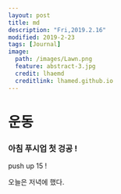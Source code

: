 ```yaml
---
layout: post
title: md
description: "Fri,2019.2.16"
modified: 2019-2-23
tags: [Journal]
image:
  path: /images/Lawn.png
  feature: abstract-3.jpg
  credit: lhaemd
  creditlink: lhamed.github.io
---
```





# 운동

### 아침 푸시업 첫 겅공 ! 

push up 15 ! 

오늘은 저녁에 했다. 